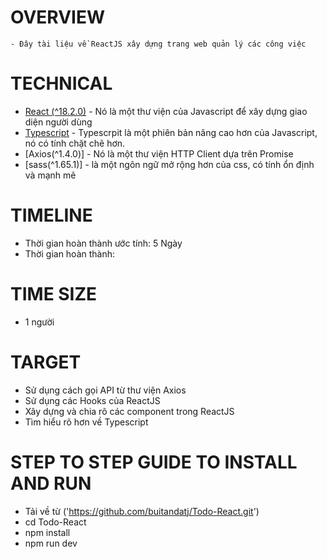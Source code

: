 # OVERVIEW
    - Đây tài liệu về ReactJS xây dựng trang web quản lý các công việc
# TECHNICAL

- [React (^18.2.0)](https://reactjs.org/) - Nó là một thư viện của Javascript để xây dựng giao diện người dùng
- [Typescript](https://www.typescriptlang.org/) - Typescrpit là một phiên bản nâng cao hơn của Javascript, nó có tính   chặt chẽ hơn.
- [Axios(^1.4.0)] - Nó là một thư viện HTTP Client dựa trên Promise
- [sass(^1.65.1)] - là một ngôn ngữ mở rộng hơn của css, có tính ổn định và mạnh mẽ

# TIMELINE

- Thời gian hoàn thành ước tính: 5 Ngày
- Thời gian hoàn thành:

# TIME SIZE

- 1 người

# TARGET
- Sử dụng cách gọi API từ thư viện Axios
- Sử dụng các Hooks của ReactJS 
- Xây dựng và chia rõ các component trong ReactJS
- Tìm hiểu rõ hơn về Typescript


# STEP TO STEP GUIDE TO INSTALL AND RUN
- Tải về từ ('https://github.com/buitandatj/Todo-React.git')
- cd Todo-React
- npm install
- npm run dev

